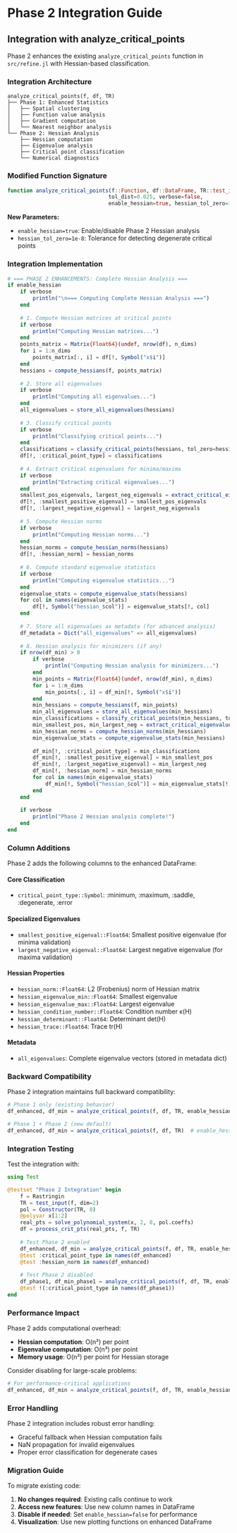 # Phase 2 Integration Guide

## Integration with analyze_critical_points

Phase 2 enhances the existing `analyze_critical_points` function in `src/refine.jl` with Hessian-based classification.

### Integration Architecture

```
analyze_critical_points(f, df, TR)
├── Phase 1: Enhanced Statistics
│   ├── Spatial clustering
│   ├── Function value analysis
│   ├── Gradient computation
│   └── Nearest neighbor analysis
└── Phase 2: Hessian Analysis
    ├── Hessian computation
    ├── Eigenvalue analysis
    ├── Critical point classification
    └── Numerical diagnostics
```

### Modified Function Signature

```julia
function analyze_critical_points(f::Function, df::DataFrame, TR::test_input; 
                                tol_dist=0.025, verbose=false, 
                                enable_hessian=true, hessian_tol_zero=1e-8)
```

**New Parameters:**
- `enable_hessian=true`: Enable/disable Phase 2 Hessian analysis
- `hessian_tol_zero=1e-8`: Tolerance for detecting degenerate critical points

### Integration Implementation

```julia
# === PHASE 2 ENHANCEMENTS: Complete Hessian Analysis ===
if enable_hessian
    if verbose
        println("\n=== Computing Complete Hessian Analysis ===")
    end
    
    # 1. Compute Hessian matrices at critical points
    if verbose
        println("Computing Hessian matrices...")
    end
    points_matrix = Matrix{Float64}(undef, nrow(df), n_dims)
    for i = 1:n_dims
        points_matrix[:, i] = df[!, Symbol("x$i")]
    end
    hessians = compute_hessians(f, points_matrix)
    
    # 2. Store all eigenvalues
    if verbose
        println("Computing all eigenvalues...")
    end
    all_eigenvalues = store_all_eigenvalues(hessians)
    
    # 3. Classify critical points
    if verbose
        println("Classifying critical points...")
    end
    classifications = classify_critical_points(hessians, tol_zero=hessian_tol_zero)
    df[!, :critical_point_type] = classifications
    
    # 4. Extract critical eigenvalues for minima/maxima
    if verbose
        println("Extracting critical eigenvalues...")
    end
    smallest_pos_eigenvals, largest_neg_eigenvals = extract_critical_eigenvalues(classifications, all_eigenvalues)
    df[!, :smallest_positive_eigenval] = smallest_pos_eigenvals
    df[!, :largest_negative_eigenval] = largest_neg_eigenvals
    
    # 5. Compute Hessian norms
    if verbose
        println("Computing Hessian norms...")
    end
    hessian_norms = compute_hessian_norms(hessians)
    df[!, :hessian_norm] = hessian_norms
    
    # 6. Compute standard eigenvalue statistics
    if verbose
        println("Computing eigenvalue statistics...")
    end
    eigenvalue_stats = compute_eigenvalue_stats(hessians)
    for col in names(eigenvalue_stats)
        df[!, Symbol("hessian_$col")] = eigenvalue_stats[!, col]
    end
    
    # 7. Store all eigenvalues as metadata (for advanced analysis)
    df_metadata = Dict("all_eigenvalues" => all_eigenvalues)
    
    # 8. Hessian analysis for minimizers (if any)
    if nrow(df_min) > 0
        if verbose
            println("Computing Hessian analysis for minimizers...")
        end
        min_points = Matrix{Float64}(undef, nrow(df_min), n_dims)
        for i = 1:n_dims
            min_points[:, i] = df_min[!, Symbol("x$i")]
        end
        min_hessians = compute_hessians(f, min_points)
        min_all_eigenvalues = store_all_eigenvalues(min_hessians)
        min_classifications = classify_critical_points(min_hessians, tol_zero=hessian_tol_zero)
        min_smallest_pos, min_largest_neg = extract_critical_eigenvalues(min_classifications, min_all_eigenvalues)
        min_hessian_norms = compute_hessian_norms(min_hessians)
        min_eigenvalue_stats = compute_eigenvalue_stats(min_hessians)
        
        df_min[!, :critical_point_type] = min_classifications
        df_min[!, :smallest_positive_eigenval] = min_smallest_pos
        df_min[!, :largest_negative_eigenval] = min_largest_neg
        df_min[!, :hessian_norm] = min_hessian_norms
        for col in names(min_eigenvalue_stats)
            df_min[!, Symbol("hessian_$col")] = min_eigenvalue_stats[!, col]
        end
    end
    
    if verbose
        println("Phase 2 Hessian analysis complete!")
    end
end
```

### Column Additions

Phase 2 adds the following columns to the enhanced DataFrame:

#### Core Classification
- `critical_point_type::Symbol`: :minimum, :maximum, :saddle, :degenerate, :error

#### Specialized Eigenvalues
- `smallest_positive_eigenval::Float64`: Smallest positive eigenvalue (for minima validation)
- `largest_negative_eigenval::Float64`: Largest negative eigenvalue (for maxima validation)

#### Hessian Properties
- `hessian_norm::Float64`: L2 (Frobenius) norm of Hessian matrix
- `hessian_eigenvalue_min::Float64`: Smallest eigenvalue
- `hessian_eigenvalue_max::Float64`: Largest eigenvalue
- `hessian_condition_number::Float64`: Condition number κ(H)
- `hessian_determinant::Float64`: Determinant det(H)
- `hessian_trace::Float64`: Trace tr(H)

#### Metadata
- `all_eigenvalues`: Complete eigenvalue vectors (stored in metadata dict)

### Backward Compatibility

Phase 2 integration maintains full backward compatibility:

```julia
# Phase 1 only (existing behavior)
df_enhanced, df_min = analyze_critical_points(f, df, TR, enable_hessian=false)

# Phase 1 + Phase 2 (new default)
df_enhanced, df_min = analyze_critical_points(f, df, TR)  # enable_hessian=true by default
```

### Integration Testing

Test the integration with:

```julia
using Test

@testset "Phase 2 Integration" begin
    f = Rastringin
    TR = test_input(f, dim=2)
    pol = Constructor(TR, 8)
    @polyvar x[1:2]
    real_pts = solve_polynomial_system(x, 2, 8, pol.coeffs)
    df = process_crit_pts(real_pts, f, TR)
    
    # Test Phase 2 enabled
    df_enhanced, df_min = analyze_critical_points(f, df, TR, enable_hessian=true)
    @test :critical_point_type in names(df_enhanced)
    @test :hessian_norm in names(df_enhanced)
    
    # Test Phase 2 disabled
    df_phase1, df_min_phase1 = analyze_critical_points(f, df, TR, enable_hessian=false)
    @test !(:critical_point_type in names(df_phase1))
end
```

### Performance Impact

Phase 2 adds computational overhead:
- **Hessian computation**: O(n²) per point
- **Eigenvalue computation**: O(n³) per point
- **Memory usage**: O(n²) per point for Hessian storage

Consider disabling for large-scale problems:
```julia
# For performance-critical applications
df_enhanced, df_min = analyze_critical_points(f, df, TR, enable_hessian=false)
```

### Error Handling

Phase 2 integration includes robust error handling:
- Graceful fallback when Hessian computation fails
- NaN propagation for invalid eigenvalues
- Proper error classification for degenerate cases

### Migration Guide

To migrate existing code:

1. **No changes required**: Existing calls continue to work
2. **Access new features**: Use new column names in DataFrame
3. **Disable if needed**: Set `enable_hessian=false` for performance
4. **Visualization**: Use new plotting functions on enhanced DataFrame